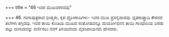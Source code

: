 +++
title = "46 ಇವರ ಮುಖವರಳಿದವು"

+++
46. ಗಂಗಾಪುತ್ರರಾದ ಭೀಷ್ಮರು, ಕೃಪ ದ್ರೋಣಾದಿಗಳು- ಇವರ ಮುಖ ಪ್ರಸನ್ನವಾದವು. ಧೃತರಾಷ್ಟ್ರಾದಿ ಕೌರವರ ತಲೆಗಳು ತಗ್ಗಿದವು. ಇವರ ತಾಯಿ ಕುಂತಿಯ ಮುಖದ ಸಂತೋಷವನ್ನೂ ದುರ್ಯೋಧನನ ತಾಯಿ ಗಾಂಧಾರಿಯ ಎರಡು ಪಟ್ಟು ದುಗುಡವನ್ನು ವರ್ಣಿಸಲು ನನಗೆ ತಿಳಿಯದೆಂದು ವೈಶಂಪಾಯನರು ಹೇಳಿದರು.